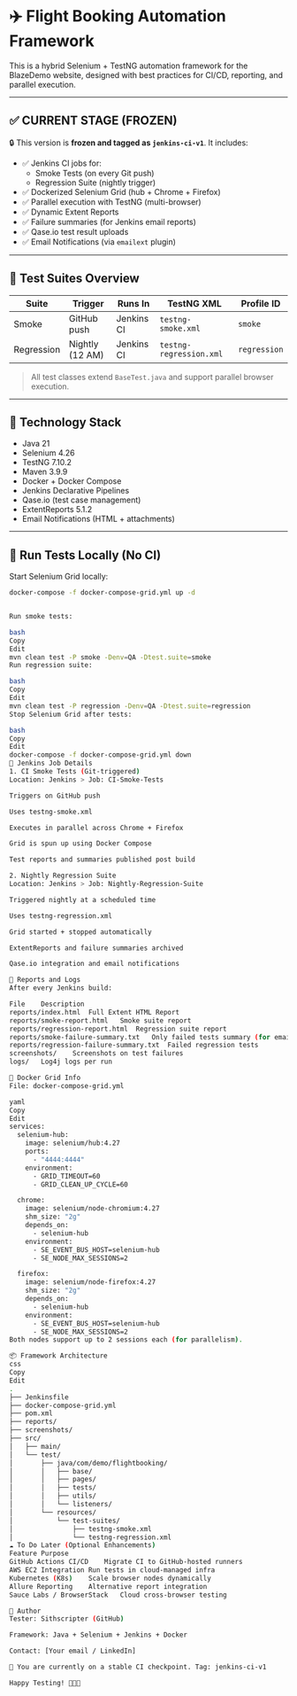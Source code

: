 # ✈️ Flight Booking Automation Framework

This is a hybrid Selenium + TestNG automation framework for the BlazeDemo website, designed with best practices for CI/CD, reporting, and parallel execution.

---

## ✅ CURRENT STAGE (FROZEN)

🔒 This version is **frozen and tagged as `jenkins-ci-v1`**. It includes:

- ✅ Jenkins CI jobs for:
  - Smoke Tests (on every Git push)
  - Regression Suite (nightly trigger)
- ✅ Dockerized Selenium Grid (hub + Chrome + Firefox)
- ✅ Parallel execution with TestNG (multi-browser)
- ✅ Dynamic Extent Reports
- ✅ Failure summaries (for Jenkins email reports)
- ✅ Qase.io test result uploads
- ✅ Email Notifications (via `emailext` plugin)

---

## 🧪 Test Suites Overview

| Suite       | Trigger         | Runs In      | TestNG XML                          | Profile ID |
|-------------|------------------|--------------|-------------------------------------|------------|
| Smoke       | GitHub push      | Jenkins CI   | `testng-smoke.xml`                  | `smoke`    |
| Regression  | Nightly (12 AM)  | Jenkins CI   | `testng-regression.xml`             | `regression` |

> All test classes extend `BaseTest.java` and support parallel browser execution.

---

## 🧩 Technology Stack

- Java 21
- Selenium 4.26
- TestNG 7.10.2
- Maven 3.9.9
- Docker + Docker Compose
- Jenkins Declarative Pipelines
- Qase.io (test case management)
- ExtentReports 5.1.2
- Email Notifications (HTML + attachments)

---

## 🧪 Run Tests Locally (No CI)

Start Selenium Grid locally:

```bash
docker-compose -f docker-compose-grid.yml up -d


Run smoke tests:

bash
Copy
Edit
mvn clean test -P smoke -Denv=QA -Dtest.suite=smoke
Run regression suite:

bash
Copy
Edit
mvn clean test -P regression -Denv=QA -Dtest.suite=regression
Stop Selenium Grid after tests:

bash
Copy
Edit
docker-compose -f docker-compose-grid.yml down
🚀 Jenkins Job Details
1. CI Smoke Tests (Git-triggered)
Location: Jenkins > Job: CI-Smoke-Tests

Triggers on GitHub push

Uses testng-smoke.xml

Executes in parallel across Chrome + Firefox

Grid is spun up using Docker Compose

Test reports and summaries published post build

2. Nightly Regression Suite
Location: Jenkins > Job: Nightly-Regression-Suite

Triggered nightly at a scheduled time

Uses testng-regression.xml

Grid started + stopped automatically

ExtentReports and failure summaries archived

Qase.io integration and email notifications

📂 Reports and Logs
After every Jenkins build:

File	Description
reports/index.html	Full Extent HTML Report
reports/smoke-report.html	Smoke suite report
reports/regression-report.html	Regression suite report
reports/smoke-failure-summary.txt	Only failed tests summary (for email)
reports/regression-failure-summary.txt	Failed regression tests
screenshots/	Screenshots on test failures
logs/	Log4j logs per run

🔌 Docker Grid Info
File: docker-compose-grid.yml

yaml
Copy
Edit
services:
  selenium-hub:
    image: selenium/hub:4.27
    ports:
      - "4444:4444"
    environment:
      - GRID_TIMEOUT=60
      - GRID_CLEAN_UP_CYCLE=60

  chrome:
    image: selenium/node-chromium:4.27
    shm_size: "2g"
    depends_on:
      - selenium-hub
    environment:
      - SE_EVENT_BUS_HOST=selenium-hub
      - SE_NODE_MAX_SESSIONS=2

  firefox:
    image: selenium/node-firefox:4.27
    shm_size: "2g"
    depends_on:
      - selenium-hub
    environment:
      - SE_EVENT_BUS_HOST=selenium-hub
      - SE_NODE_MAX_SESSIONS=2
Both nodes support up to 2 sessions each (for parallelism).

📦 Framework Architecture
css
Copy
Edit
.
├── Jenkinsfile
├── docker-compose-grid.yml
├── pom.xml
├── reports/
├── screenshots/
├── src/
│   ├── main/
│   └── test/
│       ├── java/com/demo/flightbooking/
│       │   ├── base/
│       │   ├── pages/
│       │   ├── tests/
│       │   ├── utils/
│       │   └── listeners/
│       └── resources/
│           └── test-suites/
│               ├── testng-smoke.xml
│               └── testng-regression.xml
☁️ To Do Later (Optional Enhancements)
Feature	Purpose
GitHub Actions CI/CD	Migrate CI to GitHub-hosted runners
AWS EC2 Integration	Run tests in cloud-managed infra
Kubernetes (K8s)	Scale browser nodes dynamically
Allure Reporting	Alternative report integration
Sauce Labs / BrowserStack	Cloud cross-browser testing

👤 Author
Tester: Sithscripter (GitHub)

Framework: Java + Selenium + Jenkins + Docker

Contact: [Your email / LinkedIn]

🏁 You are currently on a stable CI checkpoint. Tag: jenkins-ci-v1

Happy Testing! 🧪🐞🚀